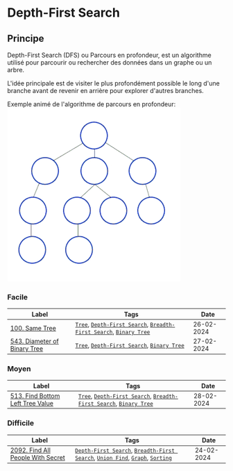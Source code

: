 # Depth-First Search

## Principe

Depth-First Search (DFS) ou Parcours en profondeur, est un algorithme utilisé pour parcourir ou rechercher des données dans un graphe ou un arbre.

L'idée principale est de visiter le plus profondément possible le long d'une branche avant de revenir en arrière pour explorer d'autres branches.

Exemple animé de l'algorithme de parcours en profondeur:  
<img src="../imgs/skills/dfs-1.gif"/>

### Facile

| Label                                                                     | Tags                                                                                                                         | Date       |
| ------------------------------------------------------------------------- | ---------------------------------------------------------------------------------------------------------------------------- | ---------- |
| [100. Same Tree](../0100.%20Same%20Tree/)                                 | [`Tree`](./tree.md), [`Depth-First Search`](./dfs.md), [`Breadth-First Search`](./bfs.md), [`Binary Tree`](./binary_tree.md) | 26-02-2024 |
| [543. Diameter of Binary Tree](../0543.%20Diameter%20of%20Binary%20Tree/) | [`Tree`](./tree.md), [`Depth-First Search`](./dfs.md), [`Binary Tree`](./binary_tree.md)                                     | 27-02-2024 |

### Moyen

| Label                                                                               | Tags                                                                                                                         | Date       |
| ----------------------------------------------------------------------------------- | ---------------------------------------------------------------------------------------------------------------------------- | ---------- |
| [513. Find Bottom Left Tree Value](../0513.%20Find%20Bottom%20Left%20Tree%20Value/) | [`Tree`](./tree.md), [`Depth-First Search`](./dfs.md), [`Breadth-First Search`](./bfs.md), [`Binary Tree`](./binary_tree.md) | 28-02-2024 |

### Difficile

| Label                                                                                | Tags                                                                                                                                                    | Date       |
| ------------------------------------------------------------------------------------ | ------------------------------------------------------------------------------------------------------------------------------------------------------- | ---------- |
| [2092. Find All People With Secret](../2092.%20Find%20All%20People%20With%20Secret/) | [`Depth-First Search`](./dfs.md), [`Breadth-First Search`](./bfs.md), [`Union Find`](./union_find.md), [`Graph`](./graph.md), [`Sorting`](./sorting.md) | 24-02-2024 |
